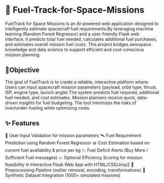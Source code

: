 # 🚀 Fuel-Track-for-Space-Missions 
FuelTrack for Space Missions is an AI-powered web application designed to intelligently estimate spacecraft fuel requirements.By leveraging machine learning (Random Forest Regressor) and a user-friendly Flask web interface, it predicts total fuel needed, calculates additional fuel purchases, and estimates overall mission fuel costs.
This project bridges aerospace knowledge and data science to support efficient and cost-conscious mission planning.
## 🎯Objective 
The goal of FuelTrack is to create a reliable, interactive platform where:
Users can input spacecraft mission parameters (payload, orbit type, thrust, ISP, engine type, launch angle).The system predicts fuel required, additional fuel needed, and cost estimates.
Mission planners receive quick, data-driven insights for fuel budgeting.
The tool minimizes the risks of over/under-fueling while optimizing costs.
## ✨ Features 
🔐 User Input Validation for mission parameters
🛰️ Fuel Requirement Prediction using Random Forest Regressor
📊 Cost Estimation based on current fuel availability & price per kg
📉 Fuel Deficit Alerts (Buy More / Sufficient Fuel messages)
📈 Optional Efficiency Scoring for mission feasibility
🌐 Interactive Flask Web App with HTML/CSS/Jinja2
🧹 Preprocessing Pipeline (outlier removal, encoding, transformations)
📂 Synthetic Dataset Integration (1000+ simulated missions)
